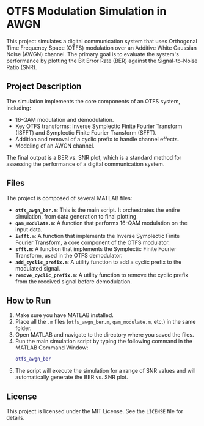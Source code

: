 # OTFS Modulation Simulation in AWGN

This project simulates a digital communication system that uses Orthogonal Time Frequency Space (OTFS) modulation over an Additive White Gaussian Noise (AWGN) channel. The primary goal is to evaluate the system's performance by plotting the Bit Error Rate (BER) against the Signal-to-Noise Ratio (SNR).

## Project Description

The simulation implements the core components of an OTFS system, including:

* 16-QAM modulation and demodulation.
* Key OTFS transforms: Inverse Symplectic Finite Fourier Transform (ISFFT) and Symplectic Finite Fourier Transform (SFFT).
* Addition and removal of a cyclic prefix to handle channel effects.
* Modeling of an AWGN channel.

The final output is a BER vs. SNR plot, which is a standard method for assessing the performance of a digital communication system.

## Files

The project is composed of several MATLAB files:

* **`otfs_awgn_ber.m`**: This is the main script. It orchestrates the entire simulation, from data generation to final plotting.
* **`qam_modulate.m`**: A function that performs 16-QAM modulation on the input data.
* **`isfft.m`**: A function that implements the Inverse Symplectic Finite Fourier Transform, a core component of the OTFS modulator.
* **`sfft.m`**: A function that implements the Symplectic Finite Fourier Transform, used in the OTFS demodulator.
* **`add_cyclic_prefix.m`**: A utility function to add a cyclic prefix to the modulated signal.
* **`remove_cyclic_prefix.m`**: A utility function to remove the cyclic prefix from the received signal before demodulation.

## How to Run

1.  Make sure you have MATLAB installed.
2.  Place all the `.m` files (`otfs_awgn_ber.m`, `qam_modulate.m`, etc.) in the same folder.
3.  Open MATLAB and navigate to the directory where you saved the files.
4.  Run the main simulation script by typing the following command in the MATLAB Command Window:
    ```matlab
    otfs_awgn_ber
    ```
5.  The script will execute the simulation for a range of SNR values and will automatically generate the BER vs. SNR plot.

## License

This project is licensed under the MIT License. See the `LICENSE` file for details.
````
